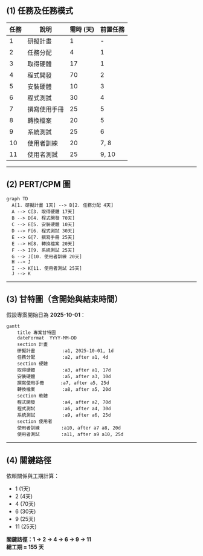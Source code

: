 ## (1) 任務及任務模式

| 任務 | 說明         | 需時 (天) | 前置任務 |
|------|--------------|-----------|----------|
| 1    | 研擬計畫     | 1         | -        |
| 2    | 任務分配     | 4         | 1        |
| 3    | 取得硬體     | 17        | 1        |
| 4    | 程式開發     | 70        | 2        |
| 5    | 安裝硬體     | 10        | 3        |
| 6    | 程式測試     | 30        | 4        |
| 7    | 撰寫使用手冊 | 25        | 5        |
| 8    | 轉換檔案     | 20        | 5        |
| 9    | 系統測試     | 25        | 6        |
| 10   | 使用者訓練   | 20        | 7, 8     |
| 11   | 使用者測試   | 25        | 9, 10    |

---

## (2) PERT/CPM 圖

```mermaid
graph TD
  A[1. 研擬計畫 1天] --> B[2. 任務分配 4天]
  A --> C[3. 取得硬體 17天]
  B --> D[4. 程式開發 70天]
  C --> E[5. 安裝硬體 10天]
  D --> F[6. 程式測試 30天]
  E --> G[7. 撰寫手冊 25天]
  E --> H[8. 轉換檔案 20天]
  F --> I[9. 系統測試 25天]
  G --> J[10. 使用者訓練 20天]
  H --> J
  I --> K[11. 使用者測試 25天]
  J --> K
```

---

## (3) 甘特圖（含開始與結束時間）

假設專案開始日為 **2025-10-01**：

```mermaid
gantt
    title 專案甘特圖
    dateFormat  YYYY-MM-DD
    section 計畫
    研擬計畫          :a1, 2025-10-01, 1d
    任務分配          :a2, after a1, 4d
    section 硬體
    取得硬體          :a3, after a1, 17d
    安裝硬體          :a5, after a3, 10d
    撰寫使用手冊      :a7, after a5, 25d
    轉換檔案          :a8, after a5, 20d
    section 軟體
    程式開發          :a4, after a2, 70d
    程式測試          :a6, after a4, 30d
    系統測試          :a9, after a6, 25d
    section 使用者
    使用者訓練        :a10, after a7 a8, 20d
    使用者測試        :a11, after a9 a10, 25d
```

---

## (4) 關鍵路徑

依賴關係與工期計算：

- 1 (1天)  
- 2 (4天)  
- 4 (70天)  
- 6 (30天)  
- 9 (25天)  
- 11 (25天)  

**關鍵路徑：1 → 2 → 4 → 6 → 9 → 11**  
**總工期 = 155 天**
